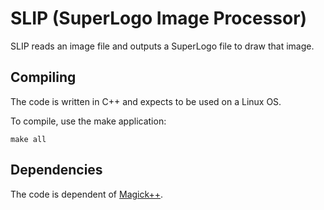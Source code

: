 # SLIP (SuperLogo Image Processor)

SLIP reads an image file and outputs a SuperLogo file to draw that image.

## Compiling

The code is written in C++ and expects to be used on a Linux OS.

To compile, use the make application:

```
make all
```

## Dependencies

The code is dependent of [Magick++](http://www.imagemagick.org/script/index.php).
